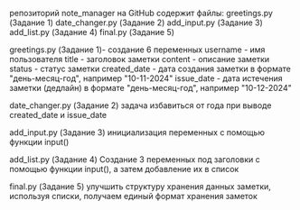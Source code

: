 репозиторий note_manager на GitHub содержит файлы:
greetings.py (Задание 1)
date_changer.py (Задание 2)
add_input.py (Задание 3)
add_list.py (Задание 4)
final.py (Задание 5)

greetings.py (Задание 1)- создание  6 переменных
	username - имя пользователя
	title - заголовок заметки
	content - описание заметки
	status - статус заметки
	created_date - дата создания заметки в формате "день-месяц-год", например "10-11-2024"
	issue_date - дата истечения заметки (дедлайн) в формате "день-месяц-год", например "10-12-2024"

date_changer.py (Задание 2)
	задача избавиться от года при выводе created_date и issue_date

add_input.py (Задание 3)
	инициализация переменных  с помощью функции input()

add_list.py (Задание 4)
	Создание 3 переменных под заголовки с помощью функции input(), а затем добавление их в список

final.py (Задание 5)
	улучшить структуру хранения данных заметки, используя списки, получаем единый формат хранения заметок